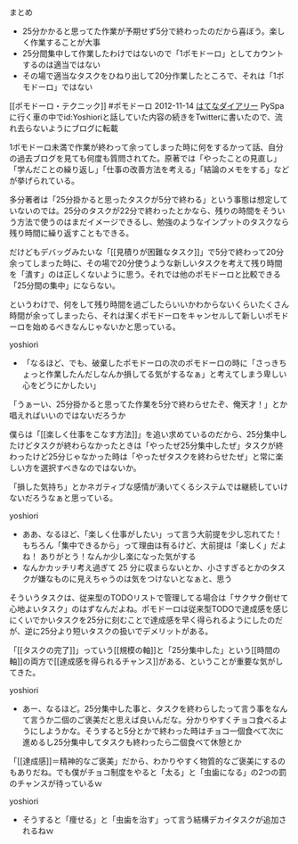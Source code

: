 
まとめ
- 25分かかると思ってた作業が予期せず5分で終わったのだから喜ぼう。楽しく作業することが大事
- 25分間集中して作業したわけではないので「1ポモドーロ」としてカウントするのは適当ではない
- その場で適当なタスクをひねり出して20分作業したところで、それは「1ポモドーロ」ではない

[[ポモドーロ・テクニック]] #ポモドーロ
2012-11-14 [はてなダイアリー](http://d.hatena.ne.jp/nishiohirokazu/20121114/1352904902)
PySpaに行く車の中でid:Yoshioriと話していた内容の続きをTwitterに書いたので、流れ去らないようにブログに転載

1ポモドーロ未満で作業が終わって余ってしまった時に何をするかって話、自分の過去ブログを見ても何度も質問されてた。原著では「やったことの見直し」「学んだことの繰り返し」「仕事の改善方法を考える」「結論のメモをする」などが挙げられている。

多分著者は「25分掛かると思ったタスクが5分で終わる」という事態は想定していないのでは。25分のタスクが22分で終わったとかなら、残りの時間をそういう方法で使うのはまだイメージできるし、勉強のようなインプットのタスクなら残り時間に繰り返すこともできる。

だけどもデバッグみたいな「[[見積りが困難なタスク]]」で5分で終わって20分余ってしまった時に、その場で20分使うような新しいタスクを考えて残り時間を「潰す」のは正しくないように思う。それでは他のポモドーロと比較できる「25分間の集中」にならない。

というわけで、何をして残り時間を過ごしたらいいかわからないくらいたくさん時間が余ってしまったら、それは潔くポモドーロをキャンセルして新しいポモドーロを始めるべきなんじゃないかと思っている。

yoshiori
- 「なるほど、でも、破棄したポモドーロの次のポモドーロの時に「さっきちょっと作業したんだしなんか損してる気がするなぁ」と考えてしまう卑しい心をどうにかしたい」


「うぁーい、25分掛かると思ってた作業を5分で終わらせたぞ、俺天才！」とか唱えればいいのではないだろうか

僕らは「[[楽しく仕事をこなす方法]]」を追い求めているのだから、25分集中したけどタスクが終わらなかったときは「やったぜ25分集中したぜ」タスクが終わったけど25分じゃなかった時は「やったぜタスクを終わらせたぜ」と常に楽しい方を選択すべきなのではないか。

「損した気持ち」とかネガティブな感情が湧いてくるシステムでは継続していけないだろうなぁと思っている。

yoshiori
- ああ、なるほど、「楽しく仕事がしたい」って言う大前提を少し忘れてた！もちろん「集中できるから」って理由は有るけど、大前提は「楽しく」だよね！ ありがとう！なんか少し楽になった気がする
- なんかカッチリ考え過ぎて 25 分に収まらないとか、小さすぎるとかのタスクが嫌なものに見えちゃうのは気をつけないとなぁと、思う


そういうタスクは、従来型のTODOリストで管理してる場合は「サクサク倒せて心地よいタスク」のはずなんだよね。ポモドーロは従来型TODOで達成感を感じにくいでかいタスクを25分に刻むことで達成感を早く得られるようにしたのだが、逆に25分より短いタスクの扱いでデメリットがある。

「[[タスクの完了]]」っていう[[規模の軸]]と「25分集中した」という[[時間の軸]]の両方で[[達成感を得られるチャンス]]がある、ということが重要な気がしてきた。

yoshiori
- あー、なるほど。25分集中した事と、タスクを終わらしたって言う事をなんて言うか二個のご褒美だと思えば良いんだな。分かりやすくチョコ食べるようにしようかな。そうすると5分とかで終わった時はチョコ一個食べて次に進めるし25分集中してタスクも終わったら二個食べて休憩とか


「[[達成感]]＝精神的なご褒美」だから、わかりやすく物質的なご褒美にするのもありだね。でも僕がチョコ制度をやると「太る」と「虫歯になる」の2つの罰のチャンスが待っているｗ

yoshiori
- そうすると「痩せる」と「虫歯を治す」って言う結構デカイタスクが追加されるねｗ
